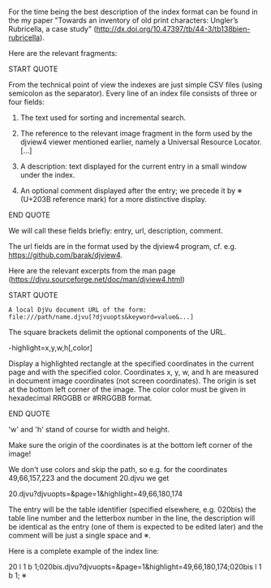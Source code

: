 For the time being the best description of the index format can be
found in the my paper "Towards an inventory of old print characters:
Ungler’s Rubricella, a case study"
(http://dx.doi.org/10.47397/tb/44-3/tb138bien-rubricella).

Here are the relevant fragments:

START QUOTE

From the technical point of view the indexes
are just simple CSV files (using semicolon as the
separator). Every line of an index file consists of
three or four fields:

1. The text used for sorting and incremental search.

2. The reference to the relevant image fragment in
the form used by the djview4 viewer mentioned
earlier, namely a Universal Resource Locator.
[...]

3. A description: text displayed for the current
entry in a small window under the index.

4. An optional comment displayed after the entry;
we precede it by ※ (U+203B reference mark)
for a more distinctive display.

END QUOTE

We will call these fields briefly: entry, url, description, comment.

The url fields are in the format used by the djview4 program, cf. e.g.
https://github.com/barak/djview4.

Here are the relevant excerpts from the man page (https://djvu.sourceforge.net/doc/man/djview4.html)

START QUOTE

    A local DjVu document URL of the form: 
    file:///path/name.djvu[?djvuopts&keyword=value&...] 

The square brackets delimit the optional components of the
URL.

-highlight=x,y,w,h[,color]

Display a highlighted rectangle at the specified coordinates in the
current page and with the specified color. Coordinates x, y, w, and h
are measured in document image coordinates (not screen
coordinates). The origin is set at the bottom left corner of the
image. The color color must be given in hexadecimal RRGGBB or #RRGGBB
format. 

END QUOTE

'w' and 'h' stand of course for width and height.

Make sure the origin of the coordinates is at the bottom left
corner of the image!

We don't use colors and skip the path, so e.g. for the coordinates
49,66,157,223 and the document 20.djvu we get

20.djvu?djvuopts=&page=1&highlight=49,66,180,174

The entry will be the table identifier (specified elsewhere,
e.g. 020bis) the table line number and the letterbox number in the
line, the description will be identical as the entry (one of them is
expected to be edited later) and the comment will be just a single
space and ※.

Here is a complete example of the index line:

20 l 1 b 1;020bis.djvu?djvuopts=&page=1&highlight=49,66,180,174;020bis l 1 b 1; ※

